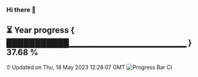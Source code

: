 ### Hi there 👋
⏳ Year progress { ███████████▁▁▁▁▁▁▁▁▁▁▁▁▁▁▁▁▁▁▁ } 37.68 %
---
⏰ Updated on Thu, 18 May 2023 12:28:07 GMT
![Progress Bar CI](https://github.com/liununu/liununu/workflows/Progress%20Bar%20CI/badge.svg)

